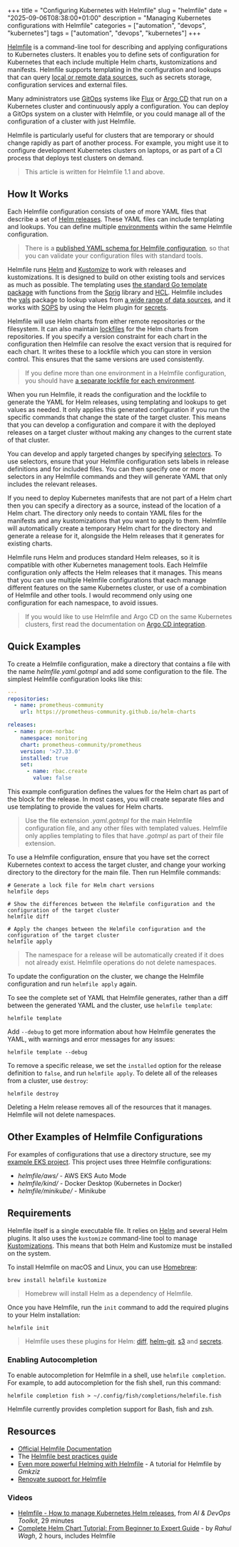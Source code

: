 +++
title = "Configuring Kubernetes with Helmfile"
slug = "helmfile"
date = "2025-09-06T08:38:00+01:00"
description = "Managing Kubernetes configurations with Helmfile"
categories = ["automation", "devops", "kubernetes"]
tags = ["automation", "devops", "kubernetes"]
+++

[Helmfile](https://helmfile.readthedocs.io/en/stable/) is a command-line tool for describing and applying configurations to Kubernetes clusters. It enables you to define sets of configuration for Kubernetes that each include multiple Helm charts, kustomizations and manifests. Helmfile supports templating in the configuration and lookups that can query [local or remote data sources](https://github.com/helmfile/vals?tab=readme-ov-file#supported-backends), such as secrets storage, configuration services and external files.

Many administrators use [GitOps](https://www.gitops.tech/) systems like [Flux](https://fluxcd.io/flux/) or [Argo CD](https://argo-cd.readthedocs.io/en/stable/) that run on a Kubernetes cluster and continuously apply a configuration. You can deploy a GitOps system on a cluster with Helmfile, or you could manage all of the configuration of a cluster with just Helmfile.

Helmfile is particularly useful for clusters that are temporary or should change rapidly as part of another process. For example, you might use it to configure development Kubernetes clusters on laptops, or as part of a CI process that deploys test clusters on demand.

> This article is written for Helmfile 1.1 and above.

## How It Works

Each Helmfile configuration consists of one of more YAML files that describe a set of [Helm releases](https://helm.sh/docs/intro/using_helm/#three-big-concepts). These YAML files can include templating and lookups. You can define multiple [environments](https://helmfile.readthedocs.io/en/stable/#environment) within the same Helmfile configuration.

> There is a [published YAML schema for Helmfile configuration](https://www.schemastore.org/helmfile.json), so that you can validate your configuration files with standard tools.

Helmfile runs [Helm](https://helm.sh) and [Kustomize](https://kustomize.io/) to work with releases and kustomizations. It is designed to build on other existing tools and services as much as possible. The templating uses [the standard Go template package](https://pkg.go.dev/text/template) with functions from the [Sprig](https://masterminds.github.io/sprig/) library and [HCL](https://helmfile.readthedocs.io/en/stable/hcl_funcs/#standard-library). Helmfile includes the [vals](https://github.com/helmfile/vals) package to lookup values from [a wide range of data sources](https://github.com/helmfile/vals?tab=readme-ov-file#supported-backends), and it works with [SOPS](https://getsops.io/) by using the Helm plugin for [secrets](https://github.com/jkroepke/helm-secrets).

Helmfile will use Helm charts from either remote repositories or the filesystem. It can also maintain [lockfiles](https://helmfile.readthedocs.io/en/stable/#deps) for the Helm charts from repositories. If you specify a version constraint for each chart in the configuration then Helmfile can resolve the exact version that is required for each chart. It writes these to a lockfile which you can store in version control. This ensures that the same versions are used consistently.

> If you define more than one environment in a Helmfile configuration, you should have [a separate lockfile for each environment](https://helmfile.readthedocs.io/en/stable/advanced-features/#lockfile-per-environment).

When you run Helmfile, it reads the configuration and the lockfile to generate the YAML for Helm releases, using templating and lookups to get values as needed. It only applies this generated configuration if you run the specific commands that change the state of the target cluster. This means that you can develop a configuration and compare it with the deployed releases on a target cluster without making any changes to the current state of that cluster.

You can develop and apply targeted changes by specifying [selectors](https://helmfile.readthedocs.io/en/stable/#labels-overview). To use selectors, ensure that your Helmfile configuration sets labels in release definitions and for included files. You can then specify one or more selectors in any Helmfile commands and they will generate YAML that only includes the relevant releases.

If you need to deploy Kubernetes manifests that are not part of a Helm chart then you can specify a directory as a source, instead of the location of a Helm chart. The directory only needs to contain YAML files for the manifests and any kustomizations that you want to apply to them. Helmfile will automatically create a temporary Helm chart for the directory and generate a release for it, alongside the Helm releases that it generates for existing charts.

Helmfile runs Helm and produces standard Helm releases, so it is compatible with other Kubernetes management tools. Each Helmfile configuration only affects the Helm releases that it manages. This means that you can use multiple Helmfile configurations that each manage different features on the same Kubernetes cluster, or use of a combination of Helmfile and other tools. I would recommend only using one configuration for each namespace, to avoid issues.

> If you would like to use Helmfile and Argo CD on the same Kubernetes clusters, first read the documentation on [Argo CD integration](https://helmfile.readthedocs.io/en/stable/#argocd-integration).

## Quick Examples

To create a Helmfile configuration, make a directory that contains a file with the name _helmfile.yaml.gotmpl_ and add some configuration to the file. The simplest Helmfile configuration looks like this:

```yaml
---
repositories:
  - name: prometheus-community
    url: https://prometheus-community.github.io/helm-charts

releases:
  - name: prom-norbac
    namespace: monitoring
    chart: prometheus-community/prometheus
    version: '>27.33.0'
    installed: true
    set:
      - name: rbac.create
        value: false
```

This example configuration defines the values for the Helm chart as part of the block for the release. In most cases, you will create separate files and use templating to provide the values for Helm charts.

> Use the file extension _.yaml.gotmpl_ for the main Helmfile configuration file, and any other files with templated values. Helmfile only applies templating to files that have _.gotmpl_ as part of their file extension.

To use a Helmfile configuration, ensure that you have set the correct Kubernetes context to access the target cluster, and change your working directory to the directory for the main file. Then run Helmfile commands:

```shell
# Generate a lock file for Helm chart versions
helmfile deps

# Show the differences between the Helmfile configuration and the configuration of the target cluster
helmfile diff

# Apply the changes between the Helmfile configuration and the configuration of the target cluster
helmfile apply
```

> The namespace for a release will be automatically created if it does not already exist. Helmfile operations do not delete namespaces.

To update the configuration on the cluster, we change the Helmfile configuration and run `helmfile apply` again.

To see the complete set of YAML that Helmfile generates, rather than a diff between the generated YAML and the cluster, use `helmfile template`:

```shell
helmfile template
```

Add `--debug` to get more information about how Helmfile generates the YAML, with warnings and error messages for any issues:

```shell
helmfile template --debug
```

To remove a specific release, we set the `installed` option for the release definition to `false`, and run `helmfile apply`. To delete all of the releases from a cluster, use `destroy`:

```shell
helmfile destroy
```

Deleting a Helm release removes all of the resources that it manages. Helmfile will not delete namespaces.

## Other Examples of Helmfile Configurations

For examples of configurations that use a directory structure, see my [example EKS project](https://github.com/stuartellis/eks-auto-example). This project uses three Helmfile configurations:

- _helmfile/aws/_ - AWS EKS Auto Mode
- _helmfile/kind/_ - Docker Desktop (Kubernetes in Docker)
- _helmfile/minikube/_ - Minikube

## Requirements

Helmfile itself is a single executable file. It relies on [Helm](https://helm.sh) and several Helm plugins. It also uses the `kustomize` command-line tool to manage [Kustomizations](https://kubectl.docs.kubernetes.io/guides/introduction/kustomize/). This means that both Helm and Kustomize must be installed on the system.

To install Helmfile on macOS and Linux, you can use [Homebrew](https://brew.sh/):

```shell
brew install helmfile kustomize
```

> Homebrew will install Helm as a dependency of Helmfile.

Once you have Helmfile, run the `init` command to add the required plugins to your Helm installation:

```shell
helmfile init
```

> Helmfile uses these plugins for Helm: [diff](https://github.com/databus23/helm-diff), [helm-git](https://github.com/aslafy-z/helm-git), [s3](https://github.com/hypnoglow/helm-s3) and [secrets](https://github.com/jkroepke/helm-secrets).

### Enabling Autocompletion

To enable autocompletion for Helmfile in a shell, use `helmfile completion`. For example, to add autocompletion for the fish shell, run this command:

```shell
helmfile completion fish > ~/.config/fish/completions/helmfile.fish
```

Helmfile currently provides completion support for Bash, fish and zsh.

## Resources

- [Official Helmfile Documentation](https://helmfile.readthedocs.io/)
- The [Helmfile best practices guide](https://helmfile.readthedocs.io/en/stable/writing-helmfile/#the-helmfile-best-practices-guide)
- [Even more powerful Helming with Helmfile](https://www.hackerstack.org/even-more-powerful-helming-with-helmfile/) - A tutorial for Helmfile by _Gmkziz_
- [Renovate support for Helmfile](https://docs.renovatebot.com/modules/manager/helmfile/)

### Videos

- [Helmfile - How to manage Kubernetes Helm releases](https://www.youtube.com/watch?v=qIJt8Iq8Zb0), from _AI & DevOps Toolkit_, 29 minutes
- [Complete Helm Chart Tutorial: From Beginner to Expert Guide](https://www.youtube.com/watch?v=DQk8HOVlumI) - by _Rahul Wagh_, 2 hours, includes Helmfile
